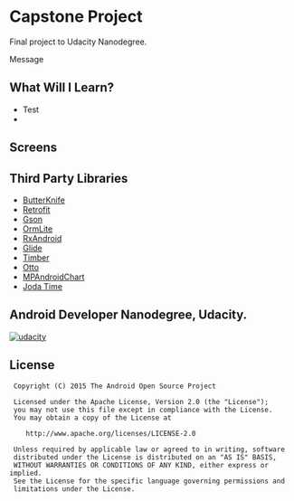 # Capstone Project
Final project to Udacity Nanodegree.

Message

## What Will I Learn?

* Test
* 

## Screens


## Third Party Libraries

* [ButterKnife](https://github.com/JakeWharton/butterknife)
* [Retrofit](https://github.com/square/retrofit)
* [Gson](https://github.com/square/retrofit/tree/master/retrofit-converters/gson)
* [OrmLite](http://ormlite.com/sqlite_java_android_orm.shtml)
* [RxAndroid](https://github.com/ReactiveX/RxAndroid)
* [Glide](https://github.com/bumptech/glide)
* [Timber](https://github.com/JakeWharton/timber)
* [Otto](http://square.github.io/otto/)
* [MPAndroidChart](https://github.com/PhilJay/MPAndroidChart)
* [Joda Time](http://www.joda.org/joda-time/)

## Android Developer Nanodegree, Udacity.
[![udacity][1]][2]

[1]: ../master/images/nano_logo.png
[2]: https://www.udacity.com/course/android-developer-nanodegree--nd801

## License

     Copyright (C) 2015 The Android Open Source Project
     
     Licensed under the Apache License, Version 2.0 (the "License");
     you may not use this file except in compliance with the License.
     You may obtain a copy of the License at
     
        http://www.apache.org/licenses/LICENSE-2.0
     
     Unless required by applicable law or agreed to in writing, software
     distributed under the License is distributed on an "AS IS" BASIS,
     WITHOUT WARRANTIES OR CONDITIONS OF ANY KIND, either express or implied.
     See the License for the specific language governing permissions and
     limitations under the License.
